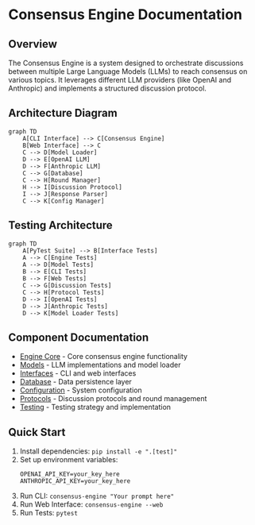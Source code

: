 # Consensus Engine Documentation

## Overview
The Consensus Engine is a system designed to orchestrate discussions between multiple Large Language Models (LLMs) to reach consensus on various topics. It leverages different LLM providers (like OpenAI and Anthropic) and implements a structured discussion protocol.

## Architecture Diagram

```mermaid
graph TD
    A[CLI Interface] --> C[Consensus Engine]
    B[Web Interface] --> C
    C --> D[Model Loader]
    D --> E[OpenAI LLM]
    D --> F[Anthropic LLM]
    C --> G[Database]
    C --> H[Round Manager]
    H --> I[Discussion Protocol]
    I --> J[Response Parser]
    C --> K[Config Manager]
```

## Testing Architecture

```mermaid
graph TD
    A[PyTest Suite] --> B[Interface Tests]
    A --> C[Engine Tests]
    A --> D[Model Tests]
    B --> E[CLI Tests]
    B --> F[Web Tests]
    C --> G[Discussion Tests]
    C --> H[Protocol Tests]
    D --> I[OpenAI Tests]
    D --> J[Anthropic Tests]
    D --> K[Model Loader Tests]
```

## Component Documentation
- [Engine Core](engine.md) - Core consensus engine functionality
- [Models](models.md) - LLM implementations and model loader
- [Interfaces](interfaces.md) - CLI and web interfaces
- [Database](database.md) - Data persistence layer
- [Configuration](configuration.md) - System configuration
- [Protocols](protocols.md) - Discussion protocols and round management
- [Testing](testing.md) - Testing strategy and implementation

## Quick Start
1. Install dependencies: `pip install -e ".[test]"`
2. Set up environment variables:
   ```
   OPENAI_API_KEY=your_key_here
   ANTHROPIC_API_KEY=your_key_here
   ```
3. Run CLI: `consensus-engine "Your prompt here"`
4. Run Web Interface: `consensus-engine --web`
5. Run Tests: `pytest` 